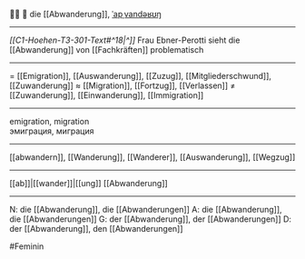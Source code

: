 🚶‍♀️ 🔴 die [[Abwanderung]], [ˈapˌvandəʁʊŋ](https://youglish.com/pronounce/Abwanderung/german)

---
*[[C1-Hoehen-T3-301-Text#^18|^]]* Frau Ebner-Perotti sieht die [[Abwanderung]] von [[Fachkräften]] problematisch

---
= [[Emigration]], [[Auswanderung]], [[Zuzug]], [[Mitgliederschwund]], [[Zuwanderung]]
≈ [[Migration]], [[Fortzug]], [[Verlassen]]
≠ [[Zuwanderung]], [[Einwanderung]], [[Immigration]]

---
emigration, migration  
эмиграция, миграция

---
[[abwandern]], [[Wanderung]], [[Wanderer]], [[Auswanderung]], [[Wegzug]]

---
[[ab]]|[[wander]]|[[ung]]
[[Abwanderung]]


---
N: die [[Abwanderung]], die [[Abwanderungen]]
A: die [[Abwanderung]], die [[Abwanderungen]]
G: der [[Abwanderung]], der [[Abwanderungen]]
D: der [[Abwanderung]], den [[Abwanderungen]]


#Feminin 
